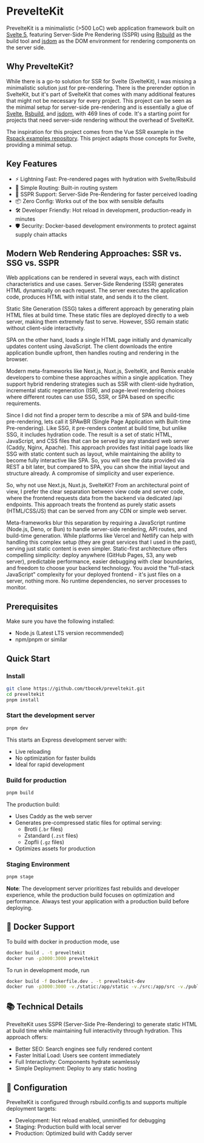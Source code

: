 # PrevelteKit

PrevelteKit is a minimalistic (>500 LoC) web application framework built on [Svelte 5](https://svelte.dev/), featuring Server-Side Pre Rendering (SSPR) using [Rsbuild](https://rsbuild.dev/) as the build tool and [jsdom](https://github.com/jsdom/jsdom) as the DOM environment for rendering components on the server side.

## Why PrevelteKit?
While there is a go-to solution for SSR for Svelte (SvelteKit), I was missing a minimalistic solution just for pre-rendering. There is the prerender option in SvelteKit, but it's part of SvelteKit that comes with many additional features that might not be necessary for every project. This project can be seen as the minimal setup for server-side pre-rendering and is essentially a glue of  [Svelte](https://svelte.dev/), [Rsbuild](https://rsbuild.dev/), and [jsdom](https://github.com/jsdom/jsdom), with 469 lines of code. It's a starting point for projects that need server-side rendering without the overhead of SvelteKit.

The inspiration for this project comes from the Vue SSR example in the [Rspack examples repository](https://github.com/rspack-contrib/rspack-examples/blob/main/rsbuild/ssr-express/prod-server.mjs). This project adapts those concepts for Svelte, providing a minimal setup.

## Key Features
 * ⚡️ Lightning Fast: Pre-rendered pages with hydration with Svelte/Rsbuild
 * 🎯 Simple Routing: Built-in routing system
 * 🔄 SSPR Support: Server-Side Pre-Rendering for faster perceived loading
 * 📦 Zero Config: Works out of the box with sensible defaults
 * 🛠️ Developer Friendly: Hot reload in development, production-ready in minutes
 * 🛡️ Security: Docker-based development environments to protect against supply chain attacks

## Modern Web Rendering Approaches: SSR vs. SSG vs. SSPR
Web applications can be rendered in several ways, each with distinct characteristics and use cases. Server-Side Rendering (SSR) generates HTML dynamically on each request. The server executes the application code, produces HTML with initial state, and sends it to the client.

Static Site Generation (SSG) takes a different approach by generating plain HTML files at build time. These static files are deployed directly to a web server, making them extremely fast to serve. However, SSG remain static without client-side interactivity.

SPA on the other hand, loads a single HTML page initially and dynamically updates content using JavaScript. The client downloads the entire application bundle upfront, then handles routing and rendering in the browser. 

Modern meta-frameworks like Next.js, Nuxt.js, SvelteKit, and Remix enable developers to combine these approaches within a single application. They support hybrid rendering strategies such as SSR with client-side hydration, incremental static regeneration (ISR), and page-level rendering choices where different routes can use SSG, SSR, or SPA based on specific requirements.

Since I did not find a proper term to describe a mix of SPA and build-time pre-rendering, lets call it SPAwBR (Single Page Application with Built-time Pre-rendering). Like SSG, it pre-renders content at build time, but unlike SSG, it includes hydration code. The result is a set of static HTML, JavaScript, and CSS files that can be served by any standard web server (Caddy, Nginx, Apache). This approach provides fast initial page loads like SSG with static content such as layout, while maintaining the ability to become fully interactive like SPA. So, you will see the data provided via REST a bit later, but compared to SPA, you can show the initial layout and structure already. A compromise of simplicity and user experience.

So, why not use Next.js, Nuxt.js, SvelteKit? From an architectural point of view, I prefer the clear separation between view code and server code, where the frontend requests data from the backend via dedicated /api endpoints. This approach treats the frontend as purely static assets (HTML/CSS/JS) that can be served from any CDN or simple web server.

Meta-frameworks blur this separation by requiring a JavaScript runtime (Node.js, Deno, or Bun) to handle server-side rendering, API routes, and build-time generation. While platforms like Vercel and Netlify can help with handling this complex setup (they are great services that I used in the past), serving just static content is even simpler. Static-first architecture offers compelling simplicity: deploy anywhere (GitHub Pages, S3, any web server), predictable performance, easier debugging with clear boundaries, and freedom to choose your backend technology. You avoid the "full-stack JavaScript" complexity for your deployed frontend - it's just files on a server, nothing more. No runtime dependencies, no server processes to monitor.

## Prerequisites

Make sure you have the following installed:
- Node.js (Latest LTS version recommended)
- npm/pnpm or similar

## Quick Start

### Install
```bash
git clone https://github.com/tbocek/preveltekit.git
cd preveltekit
pnpm install
```

### Start the development server
```bash
pnpm dev
```
This starts an Express development server with:
- Live reloading
- No optimization for faster builds
- Ideal for rapid development

### Build for production
```bash
pnpm build
```
The production build:
- Uses Caddy as the web server
- Generates pre-compressed static files for optimal serving:
    - Brotli (`.br` files)
    - Zstandard (`.zst` files)
    - Zopfli (`.gz` files)
- Optimizes assets for production

### Staging Environment
```bash
pnpm stage
```

**Note**: The development server prioritizes fast rebuilds and developer experience, while the production build focuses on optimization and performance. Always test your application with a production build before deploying.

## 🐳 Docker Support

To build with docker in production mode, use

```bash
docker build . -t preveltekit
docker run -p3000:3000 preveltekit
```

To run in development mode, run

```bash
docker build -f Dockerfile.dev . -t preveltekit-dev
docker run -p3000:3000 -v./static:/app/static -v./src:/app/src -v./public:/app/public preveltekit-dev
```

## 📚 Technical Details
PrevelteKit uses SSPR (Server-Side Pre-Rendering) to generate static HTML at build time while maintaining full interactivity through hydration. This approach offers:

 * Better SEO: Search engines see fully rendered content
 * Faster Initial Load: Users see content immediately
 * Full Interactivity: Components hydrate seamlessly
 * Simple Deployment: Deploy to any static hosting

## 🔧 Configuration
PrevelteKit is configured through rsbuild.config.ts and supports multiple deployment targets:

 * Development: Hot reload enabled, unminified for debugging
 * Staging: Production build with local server
 * Production: Optimized build with Caddy server
